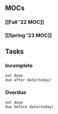 ## MOCs
### [[Fall '22 MOC]]
### [[Spring '23 MOC]]

## Tasks
### Incomplete
```tasks
not done
due after date(today)
```
### Overdue
```tasks
not done
due before date(today)
```